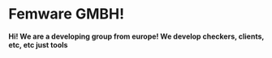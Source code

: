 # Femware GMBH!
**Hi! We are a developing group from europe! We develop checkers, clients, etc, etc just tools**

